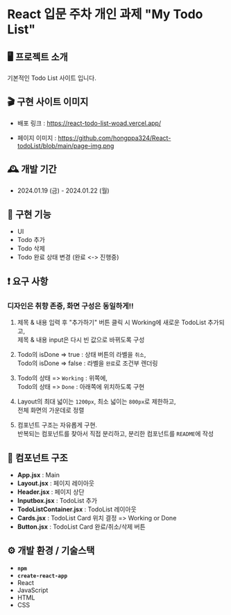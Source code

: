 # React 입문 주차 개인 과제 "My Todo List"

## 🖥️ 프로젝트 소개

기본적인 Todo List 사이트 입니다.

## 🎬 구현 사이트 이미지

- 배포 링크 : https://react-todo-list-woad.vercel.app/

- 페이지 이미지 : https://github.com/hongppa324/React-todoList/blob/main/page-img.png

## 🕰️ 개발 기간

- 2024.01.19 (금) - 2024.01.22 (월)

## 📌 구현 기능

- UI
- Todo 추가
- Todo 삭제
- Todo 완료 상태 변경 (완료 <-> 진행중)

## ❗ 요구 사항

### 디자인은 취향 존중, 화면 구성은 동일하게!!

1. 제목 & 내용 입력 후 "추가하기" 버튼 클릭 시 Working에 새로운 TodoList 추가되고,<br>
   제목 & 내용 input은 다시 빈 값으로 바뀌도록 구성

2. Todo의 isDone => true : 상태 버튼의 라벨을 `취소`,<br>
   Todo의 isDone => false : 라벨을 `완료`로 조건부 렌더링

3. Todo의 상태 => `Working` : 위쪽에, <br>
   Todo의 상태 => `Done` : 아래쪽에 위치하도록 구현

4. Layout의 최대 넓이는 `1200px`, 최소 넓이는 `800px`로 제한하고,<br>
   전체 화면의 가운데로 정렬

5. 컴포넌트 구조는 자유롭게 구현.<br>
   반복되는 컴포넌트를 찾아서 직접 분리하고, 분리한 컴포넌트를 `README`에 작성

## 🔗 컴포넌트 구조

- **App.jsx** : Main
- **Layout.jsx** : 페이지 레이아웃
- **Header.jsx** : 페이지 상단
- **Inputbox.jsx** : TodoList 추가
- **TodoListContainer.jsx** : TodoList 레이아웃
- **Cards.jsx** : TodoList Card 위치 결정 => Working or Done
- **Button.jsx** : TodoList Card 완료/취소/삭제 버튼

## ⚙️ 개발 환경 / 기술스택

- **`npm`**
- **`create-react-app`**
- React
- JavaScript
- HTML
- CSS
